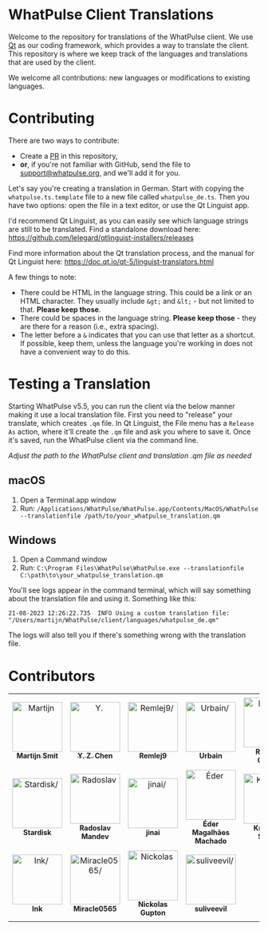 # WhatPulse Client Translations

Welcome to the repository for translations of the WhatPulse client. We use [Qt](https://www.qt.io/) as our coding framework, which provides a way to translate the client. This repository is where we keep track of the languages and translations that are used by the client.

We welcome all contributions: new languages or modifications to existing languages.

# Contributing

There are two ways to contribute:
* Create a [PR](https://docs.github.com/en/github/collaborating-with-pull-requests/proposing-changes-to-your-work-with-pull-requests/creating-a-pull-request) in this repository,
* **or**, if you're not familiar with GitHub, send the file to support@whatpulse.org, and we'll add it for you.

Let's say you're creating a translation in German. Start with copying the `whatpulse.ts.template` file to a new file called `whatpulse_de.ts`. Then you have two options: open the file in a text editor, or use the Qt Linguist app.

I'd recommend Qt Linguist, as you can easily see which language strings are still to be translated. Find a standalone download here: https://github.com/lelegard/qtlinguist-installers/releases

Find more information about the Qt translation process, and the manual for Qt Linguist here: https://doc.qt.io/qt-5/linguist-translators.html

A few things to note:

* There could be HTML in the language string. This could be a link or an HTML character. They usually include `&gt;` and `&lt;` - but not limited to that. **Please keep those**.
* There could be spaces in the language string. **Please keep those** - they are there for a reason (i.e., extra spacing).
* The letter before a `&` indicates that you can use that letter as a shortcut. If possible, keep them, unless the language you're working in does not have a convenient way to do this.

# Testing a Translation

Starting WhatPulse v5.5, you can run the client via the below manner making it use a local translation file. First you need to "release" your translate, which creates `.qm` file. In Qt Linguist, the File menu has a `Release As` action, where it'll create the `.qm` file and ask you where to save it. Once it's saved, run the WhatPulse client via the command line.

*Adjust the path to the WhatPulse client and translation .qm file as needed*

## macOS
1. Open a Terminal.app window
2. Run: `/Applications/WhatPulse/WhatPulse.app/Contents/MacOS/WhatPulse --translationfile /path/to/your_whatpulse_translation.qm`

## Windows
1. Open a Command window
2. Run: `C:\Program Files\WhatPulse\WhatPulse.exe --translationfile C:\path\to\your_whatpulse_translation.qm`

You'll see logs appear in the command terminal, which will say something about the translation file and using it. Something like this:

```
21-08-2023 12:26:22.735  INFO Using a custom translation file:  "/Users/martijn/WhatPulse/client/languages/whatpulse_de.qm"
```

The logs will also tell you if there's something wrong with the translation file.

# Contributors

<table>
<tr>
    <td align="center" style="word-wrap: break-word; width: 150.0; height: 150.0">
        <a href=https://github.com/smitmartijn>
            <img src=https://avatars.githubusercontent.com/u/6500836?v=4 width="100;"  alt=Martijn Smit/>
            <br />
            <sub style="font-size:14px"><b>Martijn Smit</b></sub>
        </a>
    </td>
    <td align="center" style="word-wrap: break-word; width: 150.0; height: 150.0">
        <a href=https://github.com/Geno1024>
            <img src=https://avatars.githubusercontent.com/u/6427392?v=4 width="100;"  alt=Y. Z. Chen/>
            <br />
            <sub style="font-size:14px"><b>Y. Z. Chen</b></sub>
        </a>
    </td>
    <td align="center" style="word-wrap: break-word; width: 150.0; height: 150.0">
        <a href=https://github.com/Remlej9>
            <img src=https://avatars.githubusercontent.com/u/47269799?v=4 width="100;"  alt=Remlej9/>
            <br />
            <sub style="font-size:14px"><b>Remlej9</b></sub>
        </a>
    </td>
    <td align="center" style="word-wrap: break-word; width: 150.0; height: 150.0">
        <a href=https://github.com/urbainn>
            <img src=https://avatars.githubusercontent.com/u/47057465?v=4 width="100;"  alt=Urbain/>
            <br />
            <sub style="font-size:14px"><b>Urbain</b></sub>
        </a>
    </td>
    <td align="center" style="word-wrap: break-word; width: 150.0; height: 150.0">
        <a href=https://github.com/TheMorc>
            <img src=https://avatars.githubusercontent.com/u/13377926?v=4 width="100;"  alt=Richard Gráčik/>
            <br />
            <sub style="font-size:14px"><b>Richard Gráčik</b></sub>
        </a>
    </td>
    <td align="center" style="word-wrap: break-word; width: 150.0; height: 150.0">
        <a href=https://github.com/AA0000-33>
            <img src=https://avatars.githubusercontent.com/u/22997509?v=4 width="100;"  alt=#AA0000/>
            <br />
            <sub style="font-size:14px"><b>#AA0000</b></sub>
        </a>
    </td>
</tr>
<tr>
    <td align="center" style="word-wrap: break-word; width: 150.0; height: 150.0">
        <a href=https://github.com/Stardisk>
            <img src=https://avatars.githubusercontent.com/u/24385735?v=4 width="100;"  alt=Stardisk/>
            <br />
            <sub style="font-size:14px"><b>Stardisk</b></sub>
        </a>
    </td>
    <td align="center" style="word-wrap: break-word; width: 150.0; height: 150.0">
        <a href=https://github.com/Radotornado>
            <img src=https://avatars.githubusercontent.com/u/16245632?v=4 width="100;"  alt=Radoslav Mandev/>
            <br />
            <sub style="font-size:14px"><b>Radoslav Mandev</b></sub>
        </a>
    </td>
    <td align="center" style="word-wrap: break-word; width: 150.0; height: 150.0">
        <a href=https://github.com/jinai>
            <img src=https://avatars.githubusercontent.com/u/7669687?v=4 width="100;"  alt=jinai/>
            <br />
            <sub style="font-size:14px"><b>jinai</b></sub>
        </a>
    </td>
    <td align="center" style="word-wrap: break-word; width: 150.0; height: 150.0">
        <a href=https://github.com/edermachado>
            <img src=https://avatars.githubusercontent.com/u/1864475?v=4 width="100;"  alt=Éder Magalhães Machado/>
            <br />
            <sub style="font-size:14px"><b>Éder Magalhães Machado</b></sub>
        </a>
    </td>
    <td align="center" style="word-wrap: break-word; width: 150.0; height: 150.0">
        <a href=https://github.com/ksetlak>
            <img src=https://avatars.githubusercontent.com/u/9848795?v=4 width="100;"  alt=Krzysiek Setlak/>
            <br />
            <sub style="font-size:14px"><b>Krzysiek Setlak</b></sub>
        </a>
    </td>
    <td align="center" style="word-wrap: break-word; width: 150.0; height: 150.0">
        <a href=https://github.com/MoweME>
            <img src=https://avatars.githubusercontent.com/u/20139023?v=4 width="100;"  alt=Finn/>
            <br />
            <sub style="font-size:14px"><b>Finn</b></sub>
        </a>
    </td>
</tr>
<tr>
    <td align="center" style="word-wrap: break-word; width: 150.0; height: 150.0">
        <a href=https://github.com/Inktest>
            <img src=https://avatars.githubusercontent.com/u/40661903?v=4 width="100;"  alt=Ink/>
            <br />
            <sub style="font-size:14px"><b>Ink</b></sub>
        </a>
    </td>
    <td align="center" style="word-wrap: break-word; width: 150.0; height: 150.0">
        <a href=https://github.com/Miracle0565>
            <img src=https://avatars.githubusercontent.com/u/53522776?v=4 width="100;"  alt=Miracle0565/>
            <br />
            <sub style="font-size:14px"><b>Miracle0565</b></sub>
        </a>
    </td>
    <td align="center" style="word-wrap: break-word; width: 150.0; height: 150.0">
        <a href=https://github.com/CorruptComputer>
            <img src=https://avatars.githubusercontent.com/u/5573038?v=4 width="100;"  alt=Nickolas Gupton/>
            <br />
            <sub style="font-size:14px"><b>Nickolas Gupton</b></sub>
        </a>
    </td>
    <td align="center" style="word-wrap: break-word; width: 150.0; height: 150.0">
        <a href=https://github.com/suliveevil>
            <img src=https://avatars.githubusercontent.com/u/35763237?v=4 width="100;"  alt=suliveevil/>
            <br />
            <sub style="font-size:14px"><b>suliveevil</b></sub>
        </a>
    </td>
</tr>
</table>

